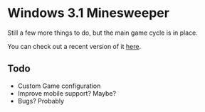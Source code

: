 # Windows 3.1 Minesweeper

Still a few more things to do, but the main game cycle is in place.

You can check out a recent version of it [here](https://minesweeper-kneatb6wy.now.sh/).

## Todo

* Custom Game configuration
* Improve mobile support? Maybe?
* Bugs? Probably
